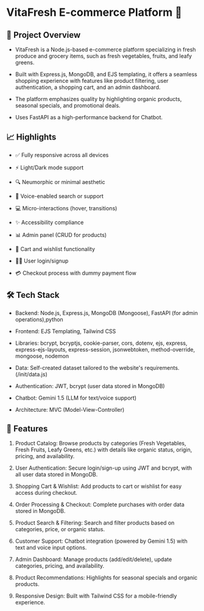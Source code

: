 # VitaFresh E-commerce Platform 🚀

## 📌 Project Overview

- VitaFresh is a Node.js-based e-commerce platform specializing in fresh produce and grocery items, such as fresh vegetables, fruits, and leafy greens.
  
- Built with Express.js, MongoDB, and EJS templating, it offers a seamless shopping experience with features like product filtering, user authentication, a shopping cart, and an admin dashboard.
  
- The platform emphasizes quality by highlighting organic products, seasonal specials, and promotional deals.
  
- Uses FastAPI as a high-performance backend for Chatbot.


## 📈 Highlights

- ✅ Fully responsive across all devices

- ⚡ Light/Dark mode support

- 🔍 Neumorphic or minimal aesthetic

- 🧠 Voice-enabled search or support

- 💻 Micro-interactions (hover, transitions)

- ✨ Accessibility compliance

- 📊 Admin panel (CRUD for products)

- 🛒 Cart and wishlist functionality

- 🧑‍🌾 User login/signup

- 💳 Checkout process with dummy payment flow


## 🛠️ Tech Stack
- Backend: Node.js, Express.js, MongoDB (Mongoose), FastAPI (for admin operations),python

- Frontend: EJS Templating, Tailwind CSS

- Libraries: bcrypt, bcryptjs, cookie-parser, cors, dotenv, ejs, express, express-ejs-layouts, express-session, jsonwebtoken, method-override, mongoose, nodemon

- Data: Self-created dataset tailored to the website's requirements.(/init/data.js)

- Authentication: JWT, bcrypt (user data stored in MongoDB)

- Chatbot: Gemini 1.5 (LLM for text/voice support)

- Architecture: MVC (Model-View-Controller)


## 🔬 Features
1. Product Catalog: Browse products by categories (Fresh Vegetables, Fresh Fruits, Leafy Greens, etc.) with details like organic status, origin, pricing, and availability.

2. User Authentication: Secure login/sign-up using JWT and bcrypt, with all user data stored in MongoDB.

3. Shopping Cart & Wishlist: Add products to cart or wishlist for easy access during checkout.

4. Order Processing & Checkout: Complete purchases with order data stored in MongoDB.

5. Product Search & Filtering: Search and filter products based on categories, price, or organic status.
   
6. Customer Support: Chatbot integration (powered by Gemini 1.5) with text and voice input options.

7. Admin Dashboard: Manage products (add/edit/delete), update categories, pricing, and availability.

8. Product Recommendations: Highlights for seasonal specials and organic products.

9. Responsive Design: Built with Tailwind CSS for a mobile-friendly experience.



  



